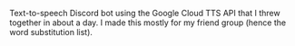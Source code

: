 Text-to-speech Discord bot using the Google Cloud TTS API that I threw together in about a day. I made this mostly for my friend group (hence the word substitution list).
